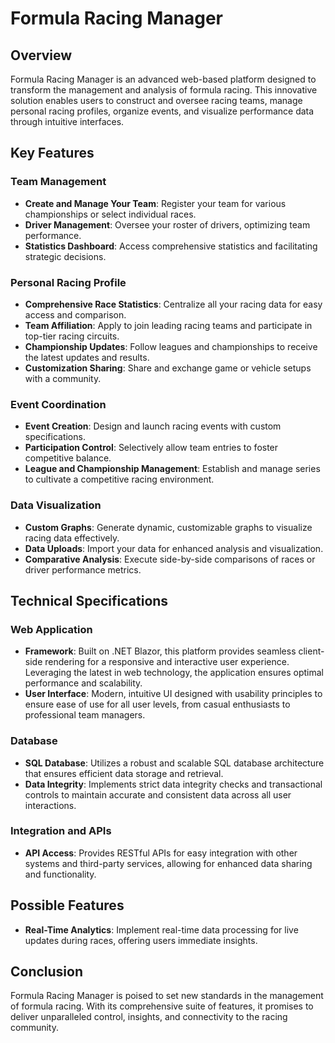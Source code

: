 # Formula Racing Manager

## Overview
Formula Racing Manager is an advanced web-based platform designed to transform the management and analysis of formula racing. This innovative solution enables users to construct and oversee racing teams, manage personal racing profiles, organize events, and visualize performance data through intuitive interfaces.

## Key Features

### Team Management
- **Create and Manage Your Team**: Register your team for various championships or select individual races.
- **Driver Management**: Oversee your roster of drivers, optimizing team performance.
- **Statistics Dashboard**: Access comprehensive statistics and facilitating strategic decisions.

### Personal Racing Profile
- **Comprehensive Race Statistics**: Centralize all your racing data for easy access and comparison.
- **Team Affiliation**: Apply to join leading racing teams and participate in top-tier racing circuits.
- **Championship Updates**: Follow leagues and championships to receive the latest updates and results.
- **Customization Sharing**: Share and exchange game or vehicle setups with a community.

### Event Coordination
- **Event Creation**: Design and launch racing events with custom specifications.
- **Participation Control**: Selectively allow team entries to foster competitive balance.
- **League and Championship Management**: Establish and manage series to cultivate a competitive racing environment.

### Data Visualization
- **Custom Graphs**: Generate dynamic, customizable graphs to visualize racing data effectively.
- **Data Uploads**: Import your data for enhanced analysis and visualization.
- **Comparative Analysis**: Execute side-by-side comparisons of races or driver performance metrics.

## Technical Specifications

### Web Application
- **Framework**: Built on .NET Blazor, this platform provides seamless client-side rendering for a responsive and interactive user experience. Leveraging the latest in web technology, the application ensures optimal performance and scalability.
- **User Interface**: Modern, intuitive UI designed with usability principles to ensure ease of use for all user levels, from casual enthusiasts to professional team managers.

### Database
- **SQL Database**: Utilizes a robust and scalable SQL database architecture that ensures efficient data storage and retrieval.
- **Data Integrity**: Implements strict data integrity checks and transactional controls to maintain accurate and consistent data across all user interactions.

### Integration and APIs
- **API Access**: Provides RESTful APIs for easy integration with other systems and third-party services, allowing for enhanced data sharing and functionality.

## Possible Features
- **Real-Time Analytics**: Implement real-time data processing for live updates during races, offering users immediate insights.

## Conclusion
Formula Racing Manager is poised to set new standards in the management of formula racing. With its comprehensive suite of features, it promises to deliver unparalleled control, insights, and connectivity to the racing community.
